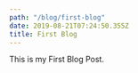 ```yaml
---
path: "/blog/first-blog"
date: 2019-08-21T07:24:50.355Z
title: First Blog
---
```

This is my First Blog Post.
